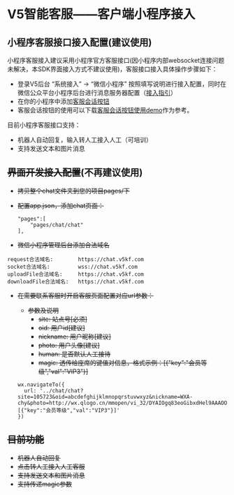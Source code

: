 # V5智能客服——客户端小程序接入

## 小程序客服接口接入配置(建议使用)

小程序客服接入建议采用小程序官方客服接口(因小程序内部websocket连接问题未解决，本SDK界面接入方式不建议使用)，客服接口接入具体操作步骤如下：

 - 登录V5后台 “系统接入” -> “微信小程序” 按照填写说明进行接入配置，同时在微信公众平台小程序后台进行消息服务器配置（[接入指引](https://mp.weixin.qq.com/debug/wxadoc/dev/api/custommsg/callback_help.html)）
 - 在你的小程序中添加[客服会话按钮](https://mp.weixin.qq.com/debug/wxadoc/dev/component/contact-button.html)
 - 客服会话按钮的使用可以下载[客服会话按钮使用demo](https://github.com/V5KF/V5KFClientSDK-WXA/archive/master.zip)作为参考。

目前小程序客服接口支持：

- 机器人自动回复，输入转人工接入人工（可培训）
- 支持发送文本和图片消息

## ~~界面开发接入配置~~(不再建议使用)
- ~~拷贝整个chat文件夹到您的项目pages/下~~
- ~~配置app.json，添加chat页面：~~

    ```
    "pages":[
        "pages/chat/chat"
    ],
    ```

- ~~微信小程序管理后台添加合法域名~~

```
request合法域名:        https://chat.v5kf.com
socket合法域名:         wss://chat.v5kf.com
uploadFile合法域名:     https://chat.v5kf.com
downloadFile合法域名:   https://chat.v5kf.com
```

- ~~在需要联系客服时开启客服页面配置对应url参数：~~

    * ~~参数及说明~~
        - ~~site: 站点号[必须]~~
        - ~~oid: 用户id[建议]~~
        - ~~nickname: 用户昵称[建议]~~
        - ~~photo: 用户头像[建议]~~
        - ~~human: 是否默认人工接待~~
        - ~~magic: 透传给座席的键值对信息，格式示例：[{"key":"会员等级","val":"VIP3"}]~~

    ```
    wx.navigateTo({
      url: '../chat/chat?site=105723&oid=abcdefghijklmnopqrstuvwxyz&nickname=WXA-chy&photo=http://wx.qlogo.cn/mmopen/vi_32/DYAIOgq83eoGibxdHel9AAAOOtwgrqLHVdxk685EU0v8WdGSQXbcud4dHvhMheDkmMia9V5JVGZcssUjict2eLg7Q/0&magic=[{"key":"会员等级","val":"VIP3"}]'
    })
    ```

## ~~目前功能~~
- ~~机器人自动回复~~
- ~~点击转人工接入人工客服~~
- ~~支持发送文本和图片消息~~
- ~~支持传递magic参数~~
